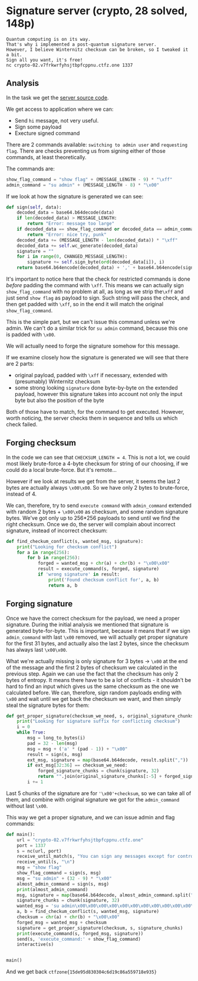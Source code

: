 # Signature server (crypto, 28 solved, 148p)

```
Quantum computing is on its way. 
That's why i implemented a post-quantum signature server. 
However, I believe Winternitz checksum can be broken, so I tweaked it a bit. 
Sign all you want, it's free!
nc crypto-02.v7frkwrfyhsjtbpfcppnu.ctfz.one 1337
```

## Analysis

In the task we get the [server source code](signature.py).

We get access to application where we can:

- Send `hi` message, not very useful.
- Sign some payload
- Execture signed command

There are 2 commands available: `switching to admin user` and `requesting flag`.
There are checks preventing us from signing either of those commands, at least theoretically.

The commands are:

```python
show_flag_command = "show flag" + (MESSAGE_LENGTH - 9) * "\xff"
admin_command = "su admin" + (MESSAGE_LENGTH - 8) * "\x00"
```

If we look at how the signature is generated we can see:

```python
def sign(self, data):
    decoded_data = base64.b64decode(data)
    if len(decoded_data) > MESSAGE_LENGTH:
        return "Error: message too large"
    if decoded_data == show_flag_command or decoded_data == admin_command:
        return "Error: nice try, punk"
    decoded_data += (MESSAGE_LENGTH - len(decoded_data)) * "\xff"
    decoded_data += self.wc_generate(decoded_data)
    signature = ""
    for i in range(0, CHANGED_MESSAGE_LENGTH):
        signature += self.sign_byte(ord(decoded_data[i]), i)
    return base64.b64encode(decoded_data) + ',' + base64.b64encode(signature)
```

It's important to notice here that the check for restricted commands is done *before* padding the command with `\xff`.
This means we can actually sign `show_flag_command` with no problem at all, as long as we strip the`\xff` and just send `show flag` as payload to sign.
Such string will pass the check, and then get padded with `\xff`, so in the end it will match the original `show_flag_command`.

This is the simple part, but we can't issue this command unless we're admin.
We can't do a similar trick for `su admin` command, because this one is padded with `\x00`.

We will actually need to forge the signature somehow for this message.

If we examine closely how the signature is generated we will see that there are 2 parts:

- original payload, padded with `\xff` if necessary, extended with (presumably) Winternitz checksum
- some strong looking `signature` done byte-by-byte on the extended payload, however this signature takes into account not only the input byte but also the position of the byte

Both of those have to match, for the command to get executed.
However, worth noticing, the server checks them in sequence and tells us which check failed.

## Forging checksum

In the code we can see that `CHECKSUM_LENGTH = 4`.
This is not a lot, we could most likely brute-force a 4-byte checksum for string of our choosing, if we could do a local brute-force.
But it's remote...

However if we look at results we get from the server, it seems the last 2 bytes are actually always `\x00\x00`.
So we have only 2 bytes to brute-force, instead of 4.

We can, therefore, try to send `execute command` with `admin_command` extended with random 2 bytes + `\x00\x00` as checksum, and some random signature bytes.
We've got only up to 256*256 payloads to send until we find the right checksum.
Once we do, the server will complain about incorrect signature, instead of incorrect checksum:

```python
def find_checkum_conflict(s, wanted_msg, signature):
    print("Looking for checksum conflict")
    for a in range(256):
        for b in range(256):
            forged = wanted_msg + chr(a) + chr(b) + "\x00\x00"
            result = execute_command(s, forged, signature)
            if 'wrong signature' in result:
                print('Found checksum conflict for', a, b)
                return a, b
```

## Forging signature

Once we have the correct checksum for the payload, we need a proper signature.
During the initial analysis we mentioned that signature is generated byte-for-byte.
This is important, because it means that if we sign `admin_command` with last `\x00` removed, we will actually get proper signature for the first 31 bytes, and actually also the last 2 bytes, since the checksum has always last `\x00\x00`.

What we're actually missing is only signature for 3 bytes -> `\x00` at the end of the message and the first 2 bytes of checksum we calculated in the previous step.
Again we can use the fact that the checksum has only 2 bytes of entropy.
It means there have to be a lot of conflicts - it shouldn't be hard to find an input which gives us the same checksum as the one we calculated before.
We can, therefore, sign random payloads ending with `\x00` and wait until we get back the checksum we want, and then simply steal the signature bytes for them:

```python
def get_proper_signature(checksum_we_need, s, original_signature_chunks):
    print("Looking for signature suffix for conflicting checksum")
    i = 0
    while True:
        msg = long_to_bytes(i)
        pad = 32 - len(msg)
        msg = msg + ('a' * (pad - 1)) + "\x00"
        result = sign(s, msg)
        ext_msg, signature = map(base64.b64decode, result.split(","))
        if ext_msg[32:36] == checksum_we_need:
            forged_signature_chunks = chunk(signature, 32)
            return "".join(original_signature_chunks[:-5] + forged_signature_chunks[-5:])
        i += 1
```

Last 5 chunks of the signature are for `'\x00'+checksum`, so we can take all of them, and combine with original signature we got for the `admin_command` without last `\x00`.

This way we get a proper signature, and we can issue admin and flag commands:

```python
def main():
    url = "crypto-02.v7frkwrfyhsjtbpfcppnu.ctfz.one"
    port = 1337
    s = nc(url, port)
    receive_until_match(s, "You can sign any messages except for controlled ones")
    receive_until(s, "\n")
    msg = "show flag"
    show_flag_command = sign(s, msg)
    msg = "su admin" + (32 - 9) * "\x00"
    almost_admin_command = sign(s, msg)
    print(almost_admin_command)
    msg, signature = map(base64.b64decode, almost_admin_command.split(","))
    signature_chunks = chunk(signature, 32)
    wanted_msg = 'su admin\x00\x00\x00\x00\x00\x00\x00\x00\x00\x00\x00\x00\x00\x00\x00\x00\x00\x00\x00\x00\x00\x00\x00\x00'
    a, b = find_checkum_conflict(s, wanted_msg, signature)
    checksum = chr(a) + chr(b) + "\x00\x00"
    forged_msg = wanted_msg + checksum
    signature = get_proper_signature(checksum, s, signature_chunks)
    print(execute_command(s, forged_msg, signature))
    send(s, 'execute_command:' + show_flag_command)
    interactive(s)


main()
```

And we get back `ctfzone{15de95d830304c6d19c86a559718e935}`
